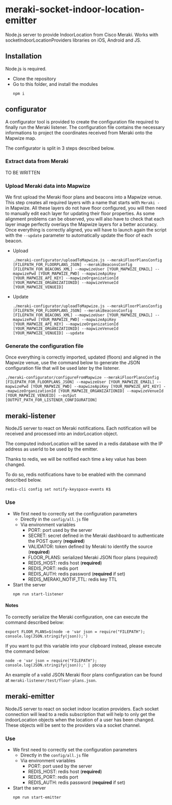 # meraki-socket-indoor-location-emitter

Node.js server to provide IndoorLocation from Cisco Meraki. Works with socketIndoorLocationProviders libraries on iOS, Android and JS.


## Installation

Node.js is required.

*   Clone the repository
*   Go to this folder, and install the modules
    ```
    npm i
    ```


## configurator

A configurator tool is provided to create the configuration file required to finally run the Meraki listener.
The configuration file contains the necessary informations to project the coordinates received from Meraki onto the Mapwize map.

The configurator is split in 3 steps described below.

### Extract data from Meraki

TO BE WRITTEN

### Upload Meraki data into Mapwize

We first upload the Meraki floor plans and beacons into a Mapwize venue.
This step creates all required layers with a name that starts with `Meraki - ` in Mapwize.
All these layers do not have floor configured, you will then need to manually edit each layer for updating their floor properties.
As some alignment problems can be observed, you will also have to check that each layer image perfectly overlays the Mapwize layers for a better accuracy.
Once everything is correctly aligned, you will have to launch again the script with the `--update` parameter to automatically update the floor of each beacon.

*   Upload
    ```
    ./meraki-configurator/uploadToMapwize.js --merakiFloorPlansConfig [FILEPATH_FOR_FLOORPLANS_JSON] --merakiBeaconsConfig [FILEPATH_FOR_BEACONS_XML] --mapwizeUser [YOUR_MAPWIZE_EMAIL] --mapwizePwd [YOUR_MAPWIZE_PWD] --mapwizeApiKey [YOUR_MAPWIZE_API_KEY] --mapwizeOrganizationId [YOUR_MAPWIZE_ORGANIZATIONID] --mapwizeVenueId [YOUR_MAPWIZE_VENUEID]
    ```
*   Update
    ```
    ./meraki-configurator/uploadToMapwize.js --merakiFloorPlansConfig [FILEPATH_FOR_FLOORPLANS_JSON] --merakiBeaconsConfig [FILEPATH_FOR_BEACONS_XML] --mapwizeUser [YOUR_MAPWIZE_EMAIL] --mapwizePwd [YOUR_MAPWIZE_PWD] --mapwizeApiKey [YOUR_MAPWIZE_API_KEY] --mapwizeOrganizationId [YOUR_MAPWIZE_ORGANIZATIONID] --mapwizeVenueId [YOUR_MAPWIZE_VENUEID] --update
    ```

### Generate the configuration file

Once everything is correctly imported, updated (floors) and aligned in the Mapwize venue, use the command below to generate the JSON configuration file that will be used later by the listener.

```
./meraki-configurator/configureFromMapwize --merakiFloorPlansConfig [FILEPATH_FOR_FLOORPLANS_JSON] --mapwizeUser [YOUR_MAPWIZE_EMAIL] --mapwizePwd [YOUR_MAPWIZE_PWD] --mapwizeApiKey [YOUR_MAPWIZE_API_KEY] --mapwizeOrganizationId [YOUR_MAPWIZE_ORGANIZATIONID] --mapwizeVenueId [YOUR_MAPWIZE_VENUEID] --output [OUTPUT_PATH_FOR_LISTENER_CONFIGURATION]
```


## meraki-listener

NodeJS server to react on Meraki notifications.
Each notification will be received and processed into an indorLocation object.

The computed indoorLocation will be saved in a redis database with the IP address as userId to be used by the emitter.

Thanks to redis, we will be notified each time a key value has been changed.

To do so, redis notifications have to be enabled with the command described below.
```
redis-cli config set notify-keyspace-events K$
```

### Use

*   We first need to correctly set the configuration parameters
    *   Directly in the `config/all.js` file
    *   Via environment variables
        *   PORT: port used by the server
        *   SECRET: secret defined in the Meraki dashboard to authenticate the POST query (__required__)
        *   VALIDATOR: token defined by Meraki to identify the source (__required__)
        *   FLOOR_PLANS: serialized Meraki JSON floor plans (_required_)
        *   REDIS_HOST: redis host (__required__)
        *   REDIS_PORT: redis port
        *   REDIS_AUTH: redis password (__required__ if set)
        *   REDIS_MERAKI_NOTIF_TTL: redis key TTL
*   Start the server
    ```
    npm run start-listener
    ```

#### Notes

To correctly serialize the Meraki configuration, one can execute the command described below:
```
export FLOOR_PLANS=$(node -e 'var json = require("FILEPATH"); console.log(JSON.stringify(json));')
```

If you want to put this variable into your clipboard instead, please execute the command below:
```
node -e 'var json = require("FILEPATH"); console.log(JSON.stringify(json));' | pbcopy
```

An example of a valid JSON Meraki floor plans configuration can be found at `meraki-listener/test/floor-plans.json`.


## meraki-emitter

NodeJS server to react on socket indoor location providers.
Each socket connection will lead to a redis subscription that will help to only get the indoorLocation objects when the location of a user has been changed.
These objects will be sent to the providers via a socket channel.

### Use

*   We first need to correctly set the configuration parameters
    *   Directly in the `config/all.js` file
    *   Via environment variables
        *   PORT: port used by the server
        *   REDIS_HOST: redis host (__required__)
        *   REDIS_PORT: redis port
        *   REDIS_AUTH: redis password (__required__ if set)
*   Start the server
    ```
    npm run start-emitter
    ```

